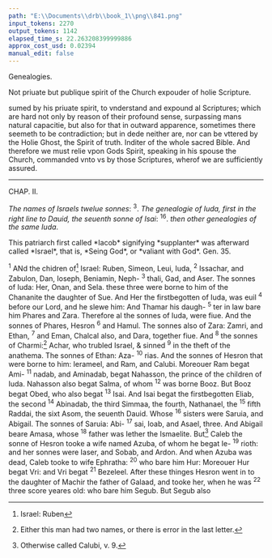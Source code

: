 ```yaml
---
path: "E:\\Documents\\drb\\book_1\\png\\841.png"
input_tokens: 2270
output_tokens: 1142
elapsed_time_s: 22.263208399999886
approx_cost_usd: 0.02394
manual_edit: false
---
```

Genealogies.

<aside>Not priuate but publique spirit of the Church expouder of holie Scripture.</aside>

sumed by his priuate spirit, to vnderstand and expound al Scriptures; which are hard not only by reason of their profound sense, surpassing mans natural capacitie, but also for that in outward apparence, sometimes there seemeth to be contradiction; but in dede neither are, nor can be vttered by the Holie Ghost, the Spirit of truth. Inditer of the whole sacred Bible. And therefore we must relie vpon Gods Spirit, speaking in his spouse the Church, commanded vnto vs by those Scriptures, wherof we are sufficiently assured.

<hr>

CHAP. II.

*The names of Israels twelue sonnes*: <sup>3</sup>. *The genealogie of Iuda, first in the right line to Dauid, the seuenth sonne of Isai*: <sup>16</sup>. *then other genealogies of the same Iuda*.

<aside>This patriarch first called *Iacob* signifying *supplanter* was afterward called *Israel*, that is, *Seing God*, or *valiant with God*. Gen. 35.</aside>

<sup>1</sup> ANd the chidren of[^1] Israel: Ruben, Simeon, Leui, Iuda, <sup>2</sup> Issachar, and Zabulon, Dan, Ioseph, Beniamin, Neph- <sup>3</sup> thali, Gad, and Aser. The sonnes of Iuda: Her, Onan, and Sela. these three were borne to him of the Chananite the daughter of Sue. And Her the firstbegotten of Iuda, was euil <sup>4</sup> before our Lord, and he slewe him: And Thamar his daugh- <sup>5</sup> ter in law bare him Phares and Zara. Therefore al the sonnes of Iuda, were fiue. And the sonnes of Phares, Hesron <sup>6</sup> and Hamul. The sonnes also of Zara: Zamri, and Ethan, <sup>7</sup> and Eman, Chalcal also, and Dara, together fiue. And <sup>8</sup> the sonnes of Charmi:[^2] Achar, who trubled Israel, & sinned <sup>9</sup> in the theft of the anathema. The sonnes of Ethan: Aza- <sup>10</sup> rias. And the sonnes of Hesron that were borne to him: Ierameel, and Ram, and Calubi. Moreouer Ram begat Ami- <sup>11</sup> nadab, and Aminadab, begat Nahasson, the prince of the children of Iuda. Nahasson also begat Salma, of whom <sup>12</sup> was borne Booz. But Booz begat Obed, who also begat <sup>13</sup> Isai. And Isai begat the firstbegotten Eliab, the second <sup>14</sup> Abinadab, the third Simmaa, the fourth, Nathanael, the <sup>15</sup> fifth Raddai, the sixt Asom, the seuenth Dauid. Whose <sup>16</sup> sisters were Saruia, and Abigail. The sonnes of Saruia: Abi- <sup>17</sup> sai, Ioab, and Asael, three. And Abigail beare Amasa, whose <sup>18</sup> father was Iether the Ismaelite. But[^3] Caleb the sonne of Hesron tooke a wife named Azuba, of whom he begat Ie- <sup>19</sup> rioth: and her sonnes were Iaser, and Sobab, and Ardon. And when Azuba was dead, Caleb tooke to wife Ephratha: <sup>20</sup> who bare him Hur: Moreouer Hur begat Vri: and Vri begat <sup>21</sup> Bezeleel. After these thinges Hesron went in to the daughter of Machir the father of Galaad, and tooke her, when he was <sup>22</sup> three score yeares old: who bare him Segub. But Segub also

[^1]: Israel: Ruben
[^2]: Either this man had two names, or there is error in the last letter.
[^3]: Otherwise called Calubi, v. 9.